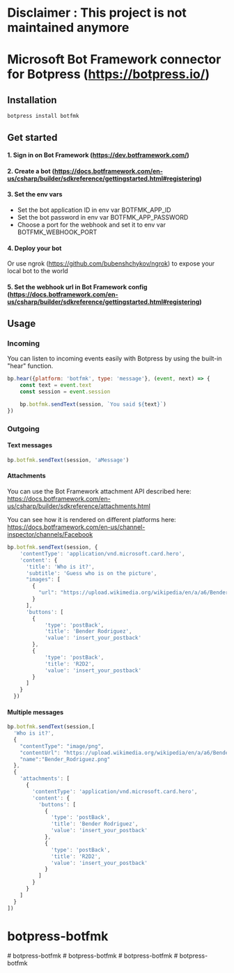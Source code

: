 # Disclaimer : This project is not maintained anymore

# Microsoft Bot Framework connector for Botpress (https://botpress.io/)

## Installation

```
botpress install botfmk
```

## Get started

#### 1. Sign in on Bot Framework (https://dev.botframework.com/)

#### 2. Create a bot (https://docs.botframework.com/en-us/csharp/builder/sdkreference/gettingstarted.html#registering)

#### 3. Set the env vars

- Set the bot application ID in env var BOTFMK_APP_ID 
- Set the bot password in env var BOTFMK_APP_PASSWORD
- Choose a port for the webhook and set it to env var BOTFMK_WEBHOOK_PORT

#### 4. Deploy your bot

Or use ngrok (https://github.com/bubenshchykov/ngrok) to expose your local bot to the world

#### 5. Set the webhook url in Bot Framework config (https://docs.botframework.com/en-us/csharp/builder/sdkreference/gettingstarted.html#registering)


## Usage

### Incoming

You can listen to incoming events easily with Botpress by using the built-in "hear" function.
```js
bp.hear({platform: 'botfmk', type: 'message'}, (event, next) => {
    const text = event.text
    const session = event.session

    bp.botfmk.sendText(session, `You said ${text}`)
})
```

### Outgoing

#### Text messages
```js
bp.botfmk.sendText(session, 'aMessage')
```

#### Attachments

You can use the Bot Framework attachment API described here: https://docs.botframework.com/en-us/csharp/builder/sdkreference/attachments.html

You can see how it is rendered on different platforms here: https://docs.botframework.com/en-us/channel-inspector/channels/Facebook 

```js
bp.botfmk.sendText(session, {
    'contentType': 'application/vnd.microsoft.card.hero',
    'content': {
      'title': 'Who is it?',
      'subtitle': 'Guess who is on the picture',
      "images": [
        {
          "url": "https://upload.wikimedia.org/wikipedia/en/a/a6/Bender_Rodriguez.png"
        }
      ],
      'buttons': [
        {
            'type': 'postBack',
            'title': 'Bender Rodriguez',
            'value': 'insert_your_postback'
        },
        {
            'type': 'postBack',
            'title': 'R2D2',
            'value': 'insert_your_postback'
        }
      ]
    }
  })
```

#### Multiple messages
```js
bp.botfmk.sendText(session,[
  'Who is it?',
  {
    "contentType": "image/png",
    "contentUrl": "https://upload.wikimedia.org/wikipedia/en/a/a6/Bender_Rodriguez.png"
    "name":"Bender_Rodriguez.png"
  },
  {
    'attachments': [
      {
        'contentType': 'application/vnd.microsoft.card.hero',
        'content': {
          'buttons': [
            {
              'type': 'postBack',
              'title': 'Bender Rodriguez',
              'value': 'insert_your_postback'
            },
            {
              'type': 'postBack',
              'title': 'R2D2',
              'value': 'insert_your_postback'
            }
          ]
        }
      }
    ]
  }
])
```
# botpress-botfmk
#   b o t p r e s s - b o t f m k  
 #   b o t p r e s s - b o t f m k  
 #   b o t p r e s s - b o t f m k  
 #   b o t p r e s s - b o t f m k  
 